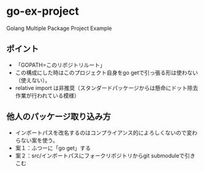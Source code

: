 go-ex-project
=============

Golang Multiple Package Project Example

ポイント
-------------
- 「GOPATH=このリポジトリルート」
- この構成にした時はこのプロジェクト自身をgo getで引っ張る形は使わない（使えない）。
- relative import は非推奨（スタンダードパッケージからは懸命にドット除去作業が行われている模様）

他人のパッケージ取り込み方
-------------------------------------
- インポートパスを改名するのはコンプライアンス的によろしくないので変わらない案を使う。
- 案１：ふつーに「go get」する
- 案２：src/インポートパスにフォークリポジトリからgit submoduleで引きこむ
